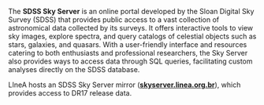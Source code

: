 The **SDSS Sky Server** is an online portal developed by the Sloan Digital Sky Survey (SDSS) that provides public access to a vast collection of astronomical data collected by its surveys. It offers interactive tools to view sky images, explore spectra, and query catalogs of celestial objects such as stars, galaxies, and quasars. With a user-friendly interface and resources catering to both enthusiasts and professional researchers, the Sky Server also provides ways to access data through SQL queries, facilitating custom analyses directly on the SDSS database.

LIneA hosts an SDSS Sky Server mirror ([**skyserver.linea.org.br**](http://skyserver.linea.org.br/sciserver/)), which provides access to DR17 release data.
